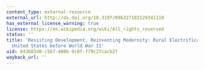 ```yaml
---
content_type: external-resource
external_url: http://dx.doi.org/10.3197/096327102129341118
has_external_license_warning: true
license: https://en.wikipedia.org/wiki/All_rights_reserved
status: ''
title: 'Resisting Development, Reinventing Modernity: Rural Electrification in the
  United States before World War II'
uid: 843683d0-c567-480b-9c8f-f79c2fcacb2f
wayback_url: ''
---
```

